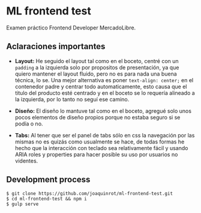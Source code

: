 # ML frontend test

Examen práctico Frontend Developer MercadoLibre.

## Aclaraciones importantes

- **Layout:** He seguido el layout tal como en el boceto, centré con un `padding` a la
izquierda solo por propositos de presentación, ya que quiero mantener el layout fluido,
pero no es para nada una buena técnica, lo se. Una mejor alternativa es
poner `text-align: center;` en el contenedor padre y centrar todo automaticamente, esto causa
que el titulo del producto esté centrado y en el boceto se lo requería alineado a la izquierda,
por lo tanto no seguí ese camino.

- **Diseño:** El diseño lo mantuve tal como en el boceto, agregué solo unos pocos elementos
de diseño propios porque no estaba seguro si se podía o no.

- **Tabs:** Al tener que ser el panel de tabs sólo en css la navegación por las mismas no es quizás como usualmente se hace, de todas formas he hecho que la interacción con teclado sea relativamente fácil y usando ARIA roles y properties para hacer posible su uso por usuarios no videntes.

## Development process

```
$ git clone https://github.com/joaquinrot/ml-frontend-test.git
$ cd ml-frontend-test && npm i
$ gulp serve
```



